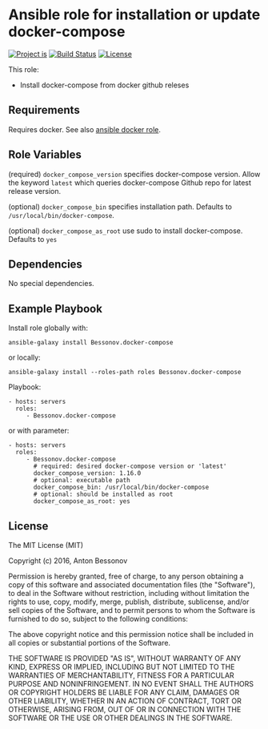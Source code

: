 Ansible role for installation or update docker-compose
======================================================

[![Project is](https://img.shields.io/badge/Project%20is-fantastic-ff69b4.svg)](https://github.com/Bessonov/ansible-role-docker-compose)
[![Build Status](https://travis-ci.org/Bessonov/ansible-role-docker-compose.svg?branch=master)](https://travis-ci.org/Bessonov/ansible-role-docker-compose)
[![License](http://img.shields.io/:license-MIT-blue.svg)](https://raw.githubusercontent.com/Bessonov/ansible-role-docker-compose/master/LICENSE.txt)


This role:
- Install docker-compose from docker github releses

Requirements
------------

Requires docker. See also [ansible docker role](https://galaxy.ansible.com/Bessonov/docker/).

Role Variables
--------------

(required) `docker_compose_version` specifies docker-compose version. Allow the keyword `latest` which queries docker-compose Github repo for latest release version.

(optional) `docker_compose_bin` specifies installation path. Defaults to `/usr/local/bin/docker-compose`.

(optional) `docker_compose_as_root` use sudo to install docker-compose. Defaults to `yes`

Dependencies
------------

No special dependencies.

Example Playbook
----------------

Install role globally with:

    ansible-galaxy install Bessonov.docker-compose

or locally:

    ansible-galaxy install --roles-path roles Bessonov.docker-compose

Playbook:

    - hosts: servers
      roles:
         - Bessonov.docker-compose

or with parameter:

    - hosts: servers
      roles:
         - Bessonov.docker-compose
           # required: desired docker-compose version or 'latest'
           docker_compose_version: 1.16.0
           # optional: executable path
           docker_compose_bin: /usr/local/bin/docker-compose
           # optional: should be installed as root
           docker_compose_as_root: yes

License
-------

The MIT License (MIT)

Copyright (c) 2016, Anton Bessonov

Permission is hereby granted, free of charge, to any person obtaining a copy
of this software and associated documentation files (the "Software"), to deal
in the Software without restriction, including without limitation the rights
to use, copy, modify, merge, publish, distribute, sublicense, and/or sell
copies of the Software, and to permit persons to whom the Software is
furnished to do so, subject to the following conditions:

The above copyright notice and this permission notice shall be included in
all copies or substantial portions of the Software.

THE SOFTWARE IS PROVIDED "AS IS", WITHOUT WARRANTY OF ANY KIND, EXPRESS OR
IMPLIED, INCLUDING BUT NOT LIMITED TO THE WARRANTIES OF MERCHANTABILITY,
FITNESS FOR A PARTICULAR PURPOSE AND NONINFRINGEMENT. IN NO EVENT SHALL THE
AUTHORS OR COPYRIGHT HOLDERS BE LIABLE FOR ANY CLAIM, DAMAGES OR OTHER
LIABILITY, WHETHER IN AN ACTION OF CONTRACT, TORT OR OTHERWISE, ARISING FROM,
OUT OF OR IN CONNECTION WITH THE SOFTWARE OR THE USE OR OTHER DEALINGS IN
THE SOFTWARE.
